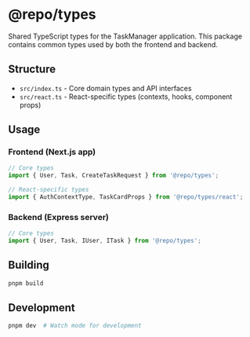 # @repo/types

Shared TypeScript types for the TaskManager application. This package contains common types used by both the frontend and backend.

## Structure

- `src/index.ts` - Core domain types and API interfaces
- `src/react.ts` - React-specific types (contexts, hooks, component props)

## Usage

### Frontend (Next.js app)

```typescript
// Core types
import { User, Task, CreateTaskRequest } from '@repo/types';

// React-specific types
import { AuthContextType, TaskCardProps } from '@repo/types/react';
```

### Backend (Express server)

```typescript
// Core types
import { User, Task, IUser, ITask } from '@repo/types';
```

## Building

```bash
pnpm build
```

## Development

```bash
pnpm dev  # Watch mode for development
``` 